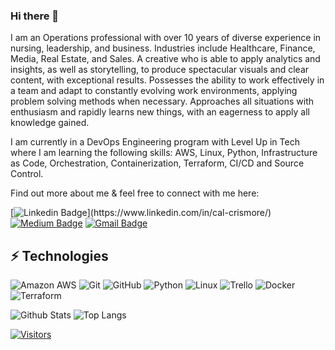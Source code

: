 ### Hi there 👋

I am an Operations professional with over 10 years of diverse experience in nursing, leadership, and business. Industries include Healthcare, Finance, Media, Real Estate, and Sales. A creative who is able to apply analytics and insights, as well as storytelling, to produce spectacular visuals and clear content, with exceptional results. Possesses the ability to work effectively in a team and adapt to constantly evolving work environments, applying problem solving methods when necessary. Approaches all situations with enthusiasm and rapidly learns new things, with an eagerness to apply all knowledge gained.

I am currently in a DevOps Engineering program with Level Up in Tech where I am learning the following skills: AWS, Linux, Python, Infrastructure as Code, Orchestration, Containerization, Terraform, CI/CD and Source Control.

Find out more about me & feel free to connect with me here:

<!-- Replace the fields below with the information requested. Remember to remove the encapsulating <> characters. For spaces in names, use %20 (e.g. Broadus%20Palmer) -->

[![Linkedin Badge](https://img.shields.io/badge/-Cal%20Crismore-blue?style=flat-square&logo=Linkedin&logoColor=white&link=[https://www.linkedin.com/in/levelupwithbroadus](https://www.linkedin.com/in/cal-crismore/)/)](https://www.linkedin.com/in/cal-crismore/)
[![Medium Badge](https://img.shields.io/badge/Cal%20Crismore-12100E?style=flat-square&logo=medium&logoColor=white&link=https://medium.com/@calcrismore)](https://medium.com/@calcrismore)
[![Gmail Badge](https://img.shields.io/badge/-calcrismore@gmail.com-c14438?style=flat-square&logo=Gmail&logoColor=white&link=mailto:calcrismore@gmail.com)](mailto:calcrismore@gmail.com)

## ⚡ Technologies

<!-- Check out the Badges folder for more badges -->

![Amazon AWS](https://img.shields.io/badge/Amazon%20AWS-232F3E?style=flat-square&logo=amazon-aws)
![Git](https://img.shields.io/badge/-Git-black?style=flat-square&logo=git)
![GitHub](https://img.shields.io/badge/-GitHub-181717?style=flat-square&logo=github)
![Python](https://img.shields.io/badge/-Python-black?style=flat-square&logo=Python)
![Linux](https://img.shields.io/badge/Linux-FCC624?style=flat-square&logo=linux&logoColor=black)
![Trello](https://img.shields.io/badge/Trello-%23026AA7.svg?style=flat-square&logo=Trello&logoColor=white)
![Docker](https://img.shields.io/badge/docker-%230db7ed.svg?style=for-the-badge&logo=docker&logoColor=white)
![Terraform](https://img.shields.io/badge/terraform-%235835CC.svg?style=for-the-badge&logo=terraform&logoColor=white)

<!-- Replace the fields below with the information requested. Remember to remove the encapsulating <> characters. -->

![Github Stats](https://github-readme-stats.vercel.app/api?username=calcrismore&count_private=true&show_icons=true&include_all_commits=true)
![Top Langs](https://github-readme-stats.vercel.app/api/top-langs/?username=calcrismore&hide=TeX&layout=compact)


[![Visitors](https://api.visitorbadge.io/api/visitors?path=calcrismoreh%2Fcalcrismore&label=VISITORS&countColor=%23263759)](https://visitorbadge.io/status?path=calcrismore%2Fcalcrismore)
